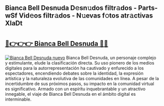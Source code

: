 ## Bianca Bell Desnuda D𝚎sn𝚞dos filtr𝚊dos - Parts-wSf Vid𝚎os filtr𝚊dos - N𝚞evas f𝚘tos atr𝚊ctivas XIaDt

# <h2><a href="http://mb35x8b.tromn.icu/?c=Bianca+Bell+Desnuda">🔗👉👉👉 Bianca Bell Desnuda 🔗🔗</a></h2>

[![Bianca Bell Desnuda nuevo](https://i.imgur.com/pEAQMta.gif)](http://mb35x8b.tromn.icu/?c=Bianca+Bell+Desnuda)
Bianca Bell Desnuda, un personaje complejo y estimulante, elude la clasificación directa. Su uso pionero de los medios digitales para la autorrepresentación ha cautivado y enfurecido a los espectadores, encendiendo debates sobre la identidad, la expresión artística y la naturaleza evolutiva de las comunidades en línea. A pesar de la incertidumbre de sus próximos pasos, su impacto en la comunidad virtual es significativo. Armado con un espíritu inquebrantable y un atractivo innegable, el viaje de Bianca Bell Desnuda en el ámbito digital es interminable.
